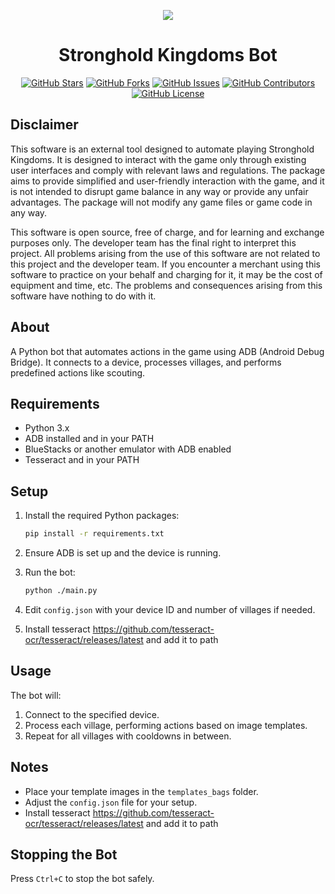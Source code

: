 <div align="center">
<p align="center">
<img src="https://github.com/user-attachments/assets/24a479cf-1770-49ab-b079-2cb233a6112b">
</p>

<h1 align="center">
Stronghold Kingdoms Bot
</h1>

[![GitHub Stars](https://img.shields.io/github/stars/brunocordioli072/stronghold-kingdoms-bot?style=flat-square)](https://github.com/brunocordioli072/stronghold-kingdoms-bot/stargazers)
[![GitHub Forks](https://img.shields.io/github/forks/brunocordioli072/stronghold-kingdoms-bot?style=flat-square)](https://github.com/brunocordioli072/stronghold-kingdoms-bot/network)
[![GitHub Issues](https://img.shields.io/github/issues/brunocordioli072/stronghold-kingdoms-bot?style=flat-square)](https://github.com/brunocordioli072/stronghold-kingdoms-bot/issues)
[![GitHub Contributors](https://img.shields.io/github/contributors/brunocordioli072/stronghold-kingdoms-bot?style=flat-square)](https://github.com/brunocordioli072/stronghold-kingdoms-bot/graphs/contributors)
[![GitHub License](https://img.shields.io/github/license/brunocordioli072/stronghold-kingdoms-bot?style=flat-square)](https://github.com/brunocordioli072/stronghold-kingdoms-bot/blob/main/LICENSE)
</div>

## Disclaimer

This software is an external tool designed to automate playing Stronghold Kingdoms. It is designed to interact with the game only through existing user interfaces and comply with relevant laws and regulations. The package aims to provide simplified and user-friendly interaction with the game, and it is not intended to disrupt game balance in any way or provide any unfair advantages. The package will not modify any game files or game code in any way.

This software is open source, free of charge, and for learning and exchange purposes only. The developer team has the final right to interpret this project. All problems arising from the use of this software are not related to this project and the developer team. If you encounter a merchant using this software to practice on your behalf and charging for it, it may be the cost of equipment and time, etc. The problems and consequences arising from this software have nothing to do with it.

## About

A Python bot that automates actions in the game using ADB (Android Debug Bridge). It connects to a device, processes villages, and performs predefined actions like scouting.

## Requirements
- Python 3.x
- ADB installed and in your PATH
- BlueStacks or another emulator with ADB enabled
- Tesseract and in your PATH

## Setup
1. Install the required Python packages:
   ```sh
   pip install -r requirements.txt
   ```

2. Ensure ADB is set up and the device is running.

3. Run the bot:
   ```sh
   python ./main.py
   ```

4. Edit `config.json` with your device ID and number of villages if needed.
5. Install tesseract https://github.com/tesseract-ocr/tesseract/releases/latest and add it to path

## Usage
The bot will:
1. Connect to the specified device.
2. Process each village, performing actions based on image templates.
3. Repeat for all villages with cooldowns in between.

## Notes
- Place your template images in the `templates_bags` folder.
- Adjust the `config.json` file for your setup.
- Install tesseract https://github.com/tesseract-ocr/tesseract/releases/latest and add it to path

## Stopping the Bot
Press `Ctrl+C` to stop the bot safely.
